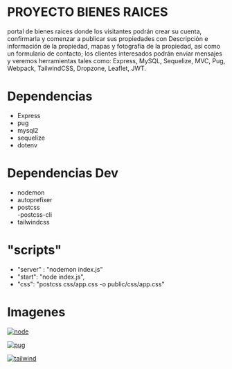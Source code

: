 # PROYECTO BIENES RAICES

portal de bienes raices donde los visitantes podrán crear su cuenta, confirmarla y comenzar a publicar sus propiedades con Descripción e información de la propiedad, mapas y fotografía de la propiedad, así como un formulario de contacto; los clientes interesados podrán enviar mensajes y veremos herramientas tales como: Express, MySQL, Sequelize, MVC, Pug, Webpack, TailwindCSS, Dropzone, Leaflet, JWT.

# Dependencias

- Express
- pug
- mysql2
- sequelize
- dotenv

# Dependencias Dev

- nodemon
- autoprefixer
- postcss  
  -postcss-cli
- tailwindcss

# "scripts"

- "server" : "nodemon index.js"
- "start": "node index.js",
- "css": "postcss css/app.css -o public/css/app.css"

# Imagenes

[![node](https://railsware.com/blog/wp-content/uploads/2018/09/2400%D1%851260-rw-blog-node-js.png "node")](http://https://railsware.com/blog/wp-content/uploads/2018/09/2400%D1%851260-rw-blog-node-js.png "node")

[![pug](https://res.cloudinary.com/practicaldev/image/fetch/s--dVi3vvBB--/c_imagga_scale,f_auto,fl_progressive,h_420,q_auto,w_1000/https://dev-to-uploads.s3.amazonaws.com/i/j5oesanbo9qd8ftk3p0v.png "pug")](http://https://res.cloudinary.com/practicaldev/image/fetch/s--dVi3vvBB--/c_imagga_scale,f_auto,fl_progressive,h_420,q_auto,w_1000/https://dev-to-uploads.s3.amazonaws.com/i/j5oesanbo9qd8ftk3p0v.png "pug")

[![tailwind](https://images.viblo.asia/1e584999-0b5a-4189-9081-b9a41212265d.jpg "tailwind")](httphttps://images.viblo.asia/1e584999-0b5a-4189-9081-b9a41212265d.jpg:// "tailwind")
